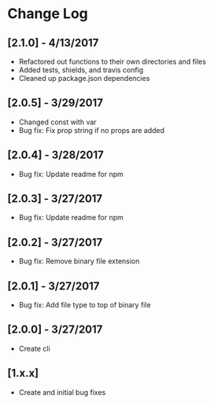# Change Log

## [2.1.0] - 4/13/2017
- Refactored out functions to their own directories and files
- Added tests, shields, and travis config
- Cleaned up package.json dependencies

## [2.0.5] - 3/29/2017
- Changed const with var
- Bug fix: Fix prop string if no props are added

## [2.0.4] - 3/28/2017
- Bug fix: Update readme for npm

## [2.0.3] - 3/27/2017
- Bug fix: Update readme for npm

## [2.0.2] - 3/27/2017
- Bug fix: Remove binary file extension

## [2.0.1] - 3/27/2017
- Bug fix: Add file type to top of binary file

## [2.0.0] - 3/27/2017
- Create cli

## [1.x.x]
- Create and initial bug fixes

